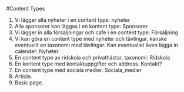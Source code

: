 #Content Types

1. Vi lägger alla nyheter i en content type: nyheter
2. Alla sponsorer kan läggas i en kontent type: Sponsorer
3. Vi lägger in alla försäljningar och cafe i en content type: Försäljning
4. Vi kan göra en content type med nyheter och tävlingar, kanske eventuellt en taxonomi med tävlingar. Kan eventuellet även lägga in calender: Nyheter
5. En content type av ridskola och privathästar, taxonomi: Ridskola
6. En kontent type med kontaktuppgifter och address. Kontakt?
7. En content type med sociala medier. Sociala_medier
8. Article.
9. Basic page. 